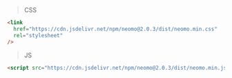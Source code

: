 > CSS

```html
<link
  href="https://cdn.jsdelivr.net/npm/neomo@2.0.3/dist/neomo.min.css"
  rel="stylesheet"
/>
```

> JS

```html
<script src="https://cdn.jsdelivr.net/npm/neomo@2.0.3/dist/neomo.min.js"></script>
```
